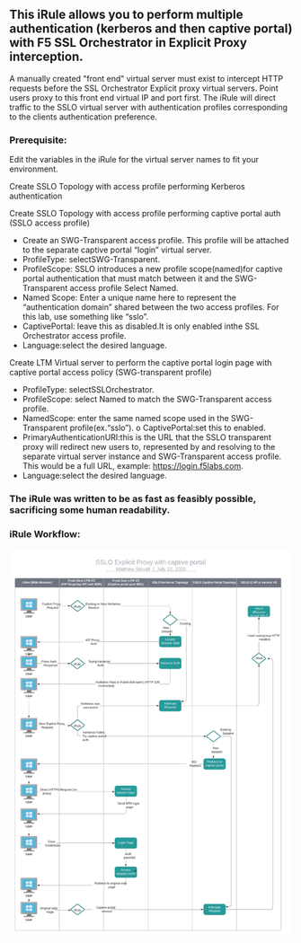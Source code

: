 ## This iRule allows you to perform multiple authentication (kerberos and then captive portal) with F5 SSL Orchestrator in Explicit Proxy interception. 

A manually created "front end" virtual server must exist to intercept HTTP requests before the SSL Orchestrator Explicit proxy virtual servers. 
Point users proxy to this front end virtual IP and port first. The iRule will direct traffic to the SSLO virtual server with authentication profiles corresponding to the clients authentication preference.    

### Prerequisite: 
Edit the variables in the iRule for the virtual server names to fit your environment.   

Create SSLO Topology with access profile performing Kerberos authentication  
  
Create SSLO Topology with access profile performing captive portal auth (SSLO access profile)  
- Create an SWG-Transparent access profile. This profile will be attached to the separate captive portal “login” virtual server.
- ProfileType: selectSWG-Transparent.
- ProfileScope: SSLO introduces a new profile scope(named)for captive portal authentication that must match between it and the SWG-Transparent access profile Select Named.
- Named Scope: Enter a unique name here to represent the “authentication domain” shared between the two access profiles. For this lab, use something like “sslo”.
- CaptivePortal: leave this as disabled.It is only enabled inthe SSL Orchestrator access profile.
- Language:select the desired language.  
  
Create LTM Virtual server to perform the captive portal login page with captive portal access policy (SWG-transparent profile)
- ProfileType: selectSSLOrchestrator.
- ProfileScope: select Named to match the SWG-Transparent access profile.
- NamedScope: enter the same named scope used in the SWG-Transparent profile(ex.“sslo”). o CaptivePortal:set this to enabled.
- PrimaryAuthenticationURI:this is the URL that the SSLO transparent proxy will redirect new users to, represented by and resolving to the separate virtual server instance and SWG-Transparent access profile. This would be a full URL, example: https://login.f5labs.com.
- Language:select the desired language.
### The iRule was written to be as fast as feasibly possible, sacrificing some human readability.  

### iRule Workflow: 
![iRule Workflow](https://raw.githubusercontent.com/megamattzilla/iRules/master/SSLO_Multiple_Auth/irule_flow.jpeg)
